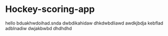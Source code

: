 # Hockey-scoring-app
hello
bduakhwdoihad.snda
dwbdikahidaw
dhkdwbdliawd
awdkjbdja
kebflad
adblnadiw
dwjakbwbd
dhdhdhd
